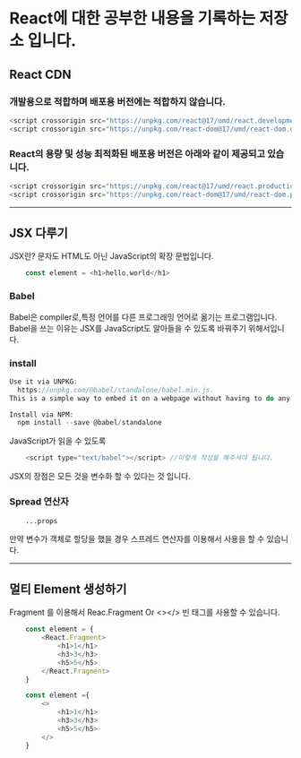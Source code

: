 # React에 대한 공부한 내용을 기록하는 저장소 입니다.

## React CDN 

### 개발용으로 적합하며 배포용 버전에는 적합하지 않습니다.
```js
<script crossorigin src="https://unpkg.com/react@17/umd/react.development.js"></script>
<script crossorigin src="https://unpkg.com/react-dom@17/umd/react-dom.development.js"></script>
```

### React의 용량 및 성능 최적화된 배포용 버전은 아래와 같이 제공되고 있습니다.
```js
<script crossorigin src="https://unpkg.com/react@17/umd/react.production.min.js"></script>
<script crossorigin src="https://unpkg.com/react-dom@17/umd/react-dom.production.min.js"></script>
```

<hr>

## JSX 다루기

JSX란? 
문자도 HTML도 아닌 JavaScript의 확장 문법입니다.

```js
    const element = <h1>hello,world</h1>
```

### Babel
Babel은 compiler로,특정 언어를 다른 프로그래밍 언어로 옮기는 프로그램입니다.
Babel을 쓰는 이유는 JSX를 JavaScript도 알아들을 수 있도록 바꿔주기 위해서입니다.

### install
```js
Use it via UNPKG: 
  https://unpkg.com/@babel/standalone/babel.min.js. 
This is a simple way to embed it on a webpage without having to do any other setup.

Install via NPM: 
  npm install --save @babel/standalone
```

JavaScript가 읽을 수 있도록
```js
    <script type="text/babel"></script> //이렇게 작성을 해주셔야 됩니다.
```

JSX의 장점은 모든 것을 변수화 할 수 있다는 것 입니다.

### Spread 연산자

```
    ...props 
```
만약 변수가 객체로 할당을 했을 경우 스프레드 연산자를 이용해서 사용을 할 수 있습니다.

<hr>

## 멀티 Element 생성하기

Fragment 를 이용해서 Reac.Fragment Or <></> 빈 태그를 사용할 수 있습니다.

```js
    const element = {
        <React.Fragment>
            <h1>1</h1>
            <h3>3</h3>
            <h5>5</h5>
        </React.Fragment>
    }

    const element ={
        <>
            <h1>1</h1>
            <h3>3</h3>
            <h5>5</h5>
        </>
    }
```